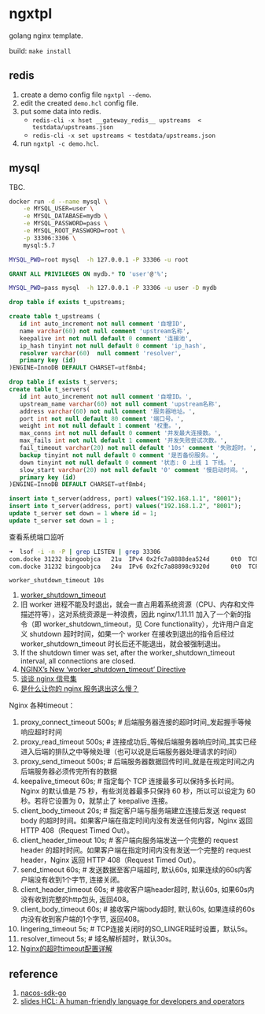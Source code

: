 # ngxtpl

golang nginx template.

build: `make install`

## redis

1. create a demo config file `ngxtpl --demo`.
1. edit the created `demo.hcl` config file.
1. put some data into redis.
    - `redis-cli -x hset __gateway_redis__ upstreams  < testdata/upstreams.json`
    - `redis-cli -x set upstreams < testdata/upstreams.json` 
1. run `ngxtpl -c demo.hcl`.

## mysql

TBC.

```bash
docker run -d --name mysql \
    -e MYSQL_USER=user \
    -e MYSQL_DATABASE=mydb \
    -e MYSQL_PASSWORD=pass \
    -e MYSQL_ROOT_PASSWORD=root \
    -p 33306:3306 \
    mysql:5.7
```

```bash
MYSQL_PWD=root mysql  -h 127.0.0.1 -P 33306 -u root
```

```sql
GRANT ALL PRIVILEGES ON mydb.* TO 'user'@'%';
```

```bash
MYSQL_PWD=pass mysql  -h 127.0.0.1 -P 33306 -u user -D mydb
```

```sql
drop table if exists t_upstreams;

create table t_upstreams (
   id int auto_increment not null comment '自增ID',
   name varchar(60) not null comment 'upstream名称',
   keepalive int not null default 0 comment '连接池', 
   ip_hash tinyint not null default 0 comment 'ip_hash',
   resolver varchar(60)  null comment 'resolver',
   primary key (id)
)ENGINE=InnoDB DEFAULT CHARSET=utf8mb4;

drop table if exists t_servers;
create table t_servers(
   id int auto_increment not null comment '自增ID。',
   upstream_name varchar(60) not null comment 'upstream名称',
   address varchar(60) not null comment '服务器地址。',
   port int not null default 80 comment '端口号。',
   weight int not null default 1 comment '权重。',
   max_conns int not null default 0 comment '并发最大连接数。',
   max_fails int not null default 1 comment '并发失败尝试次数。',
   fail_timeout varchar(20) not null default '10s' comment '失败超时。',
   backup tinyint not null default 0 comment '是否备份服务。',
   down tinyint not null default 0 comment '状态: 0 上线 1 下线。',
   slow_start varchar(20) not null default '0' comment '慢启动时间。',
   primary key (id)
)ENGINE=InnoDB DEFAULT CHARSET=utf8mb4;

insert into t_server(address, port) values("192.168.1.1", "8001");
insert into t_server(address, port) values("192.168.1.2", "8001");
update t_server set down = 1 where id = 1;
update t_server set down = 1 ;
```

查看系统端口监听

```bash
➜  lsof -i -n -P | grep LISTEN | grep 33306
com.docke 31232 bingoobjca   21u  IPv4 0x2fc7a8888dea524d      0t0  TCP *:33306 (LISTEN)
com.docke 31232 bingoobjca   24u  IPv6 0x2fc7a88898c9320d      0t0  TCP [::1]:33306 (LISTEN)
```

`worker_shutdown_timeout 10s`

1. [worker_shutdown_timeout](http://nginx.org/en/docs/ngx_core_module.html#worker_shutdown_timeout)
1. 旧 worker 进程不能及时退出，就会一直占用着系统资源（CPU、内存和文件描述符等），这对系统资源是一种浪费，因此 nginx/1.11.11 加入了一个新的指令（即 worker_shutdown_timeout，见 Core functionality），允许用户自定义 shutdown 超时时间，如果一个 worker 在接收到退出的指令后经过 worker_shutdown_timeout 时长后还不能退出，就会被强制退出。
1. If the shutdown timer was set, after the worker_shutdown_timeout interval, all connections are closed.
1. [NGINX’s New ‘worker_shutdown_timeout’ Directive](https://medium.com/statuscode/nginxs-new-worker-shutdown-timeout-directive-d60f9c1142f8)
1. [谈谈 nginx 信号集](http://io.upyun.com/2017/08/19/nginx-signals/)
1. [是什么让你的 nginx 服务退出这么慢？](https://zhuanlan.zhihu.com/p/34792840)


Nginx 各种timeout：

1. proxy_connect_timeout 500s; # 后端服务器连接的超时时间_发起握手等候响应超时时间
1. proxy_read_timeout 500s; # 连接成功后_等候后端服务器响应时间_其实已经进入后端的排队之中等候处理（也可以说是后端服务器处理请求的时间）
1. proxy_send_timeout 500s; # 后端服务器数据回传时间_就是在规定时间之内后端服务器必须传完所有的数据
1. keepalive_timeout 60s; # 指定每个 TCP 连接最多可以保持多长时间。Nginx 的默认值是 75 秒，有些浏览器最多只保持 60 秒，所以可以设定为 60 秒。若将它设置为 0，就禁止了 keepalive 连接。
1. client_body_timeout 20s; # 指定客户端与服务端建立连接后发送 request body 的超时时间。如果客户端在指定时间内没有发送任何内容，Nginx 返回 HTTP 408（Request Timed Out）。
1. client_header_timeout 10s; # 客户端向服务端发送一个完整的 request header 的超时时间。如果客户端在指定时间内没有发送一个完整的 request header，Nginx 返回 HTTP 408（Request Timed Out）。
1. send_timeout 60s; # 发送数据至客户端超时, 默认60s, 如果连续的60s内客户端没有收到1个字节, 连接关闭。
1. client_header_timeout 60s; # 接收客户端header超时, 默认60s, 如果60s内没有收到完整的http包头, 返回408。
1. client_body_timeout 60s; # 接收客户端body超时, 默认60s, 如果连续的60s内没有收到客户端的1个字节, 返回408。
1. lingering_timeout 5s; # TCP连接关闭时的SO_LINGER延时设置，默认5s。
1. resolver_timeout 5s; # 域名解析超时，默认30s。
1. [Nginx的超时timeout配置详解](https://juejin.im/post/5b696a24e51d45191e0d3e56)

## reference

1. [nacos-sdk-go](https://github.com/nacos-group/nacos-sdk-go)
1. [slides HCL: A human-friendly language for developers and operators](https://speakerdeck.com/anubhavmishra/hcl-a-human-friendly-language-for-developers-and-operators)